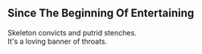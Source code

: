 Since The Beginning Of Entertaining
-----------------------------------
Skeleton convicts and putrid stenches.  
It's a loving banner of throats.  
